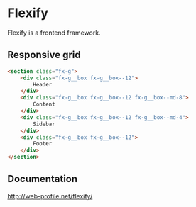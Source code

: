# Flexify

Flexify is a frontend framework.

## Responsive grid

```html
<section class="fx-g">
    <div class="fx-g__box fx-g__box--12">
        Header
    </div>
    <div class="fx-g__box fx-g__box--12 fx-g__box--md-8">
        Content
    </div>
    <div class="fx-g__box fx-g__box--12 fx-g__box--md-4">
        Sidebar
    </div>
    <div class="fx-g__box fx-g__box--12">
        Footer
    </div>
</section>
```

## Documentation

http://web-profile.net/flexify/